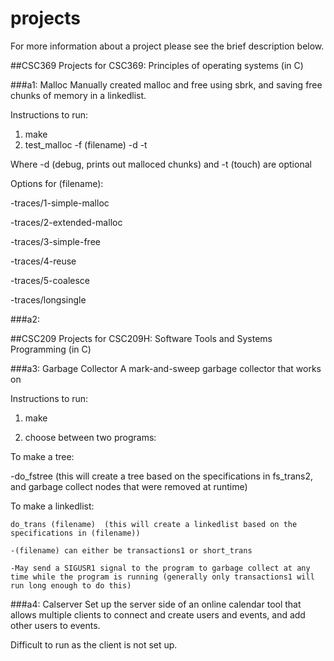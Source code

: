 # projects
For more information about a project please see the brief description below.

##CSC369
Projects for CSC369: Principles of operating systems (in C)

###a1: Malloc
Manually created malloc and free using sbrk, and saving free chunks of memory in a linkedlist. 

Instructions to run:
1. make
2. test_malloc -f (filename) -d -t

Where -d (debug, prints out malloced chunks) and -t (touch) are optional 
  
Options for (filename):

-traces/1-simple-malloc

-traces/2-extended-malloc

-traces/3-simple-free

-traces/4-reuse

-traces/5-coalesce

-traces/longsingle
    
###a2: 

##CSC209
Projects for CSC209H: Software Tools and Systems Programming (in C)

###a3: Garbage Collector
A mark-and-sweep garbage collector that works on

Instructions to run:

1. make

2. choose between two programs:

  
  To make a tree:
  
  -do_fstree (this will create a tree based on the specifications in fs_trans2, and garbage collect nodes that were         removed at runtime)

  To make a linkedlist:
  
    do_trans (filename)  (this will create a linkedlist based on the specifications in (filename))
    
    -(filename) can either be transactions1 or short_trans
    
    -May send a SIGUSR1 signal to the program to garbage collect at any time while the program is running (generally only transactions1 will run long enough to do this)

###a4: Calserver
Set up the server side of an online calendar tool that allows multiple clients to connect and create users and events, and add other users to events. 

Difficult to run as the client is not set up.
